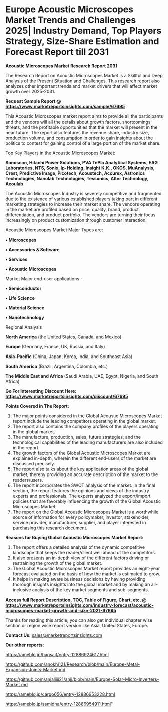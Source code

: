 # Europe Acoustic Microscopes Market Trends and Challenges 2025| Industry Demand, Top Players Strategy, Size-Share Estimation and Forecast Report till 2031

<strong>Acoustic Microscopes Market Research Report 2031</strong>

The Research Report on Acoustic Microscopes Market is a Skillful and Deep Analysis of the Present Situation and Challenges. This research report also analyzes other important trends and market drivers that will affect market growth over 2025-2031.

<strong>Request Sample Report @ <a href=https://www.marketreportsinsights.com/sample/67695>https://www.marketreportsinsights.com/sample/67695</a></strong>

This Acoustic Microscopes market report aims to provide all the participants and the vendors will all the details about growth factors, shortcomings, threats, and the profitable opportunities that the market will present in the near future. The report also features the revenue share, industry size, production volume, and consumption in order to gain insights about the politics to contest for gaining control of a large portion of the market share.

Top Key Players in the Acoustic Microscopes Market:

<strong>Sonoscan, Hitachi Power Solutions, PVA TePla Analytical Systems, EAG Laboratories, NTS, Sonix, Ip-Holding, Insight K.K., OKOS, MuAnalysis, Crest, Predictive Image, Picotech, Acoustech, Accurex, Astronics Technologies, Nanolab Technologies, Tessonics, Alter Technology, Acoulab</strong>

The Acoustic Microscopes Industry is severely competitive and fragmented due to the existence of various established players taking part in different marketing strategies to increase their market share. The vendors operating in the market are profiled based on price, quality, brand, product differentiation, and product portfolio. The vendors are turning their focus increasingly on product customization through customer interaction.

Acoustic Microscopes Market Major Types are:

<strong>• Microscopes

• Accessories & Software

• Services

• Acoustic Microscopes</strong>

Market Major end-user applications :

<strong>• Semiconductor

• Life Science

• Material Science

• Nanotechnology</strong>

Regional Analysis

</u><strong><b>North America</b></strong> (the United States, Canada, and Mexico)

<strong><b>Europe </b></strong>(Germany, France, UK, Russia, and Italy)

<strong><b>Asia-Pacific</b></strong> (China, Japan, Korea, India, and Southeast Asia)

<strong><b>South America</b></strong> (Brazil, Argentina, Colombia, etc.)

<strong><b>The Middle East and Africa</b></strong> (Saudi Arabia, UAE, Egypt, Nigeria, and South Africa)

<strong>Go For Interesting Discount Here: <a href=https://www.marketreportsinsights.com/discount/67695>https://www.marketreportsinsights.com/discount/67695</a></strong>

<strong>Points Covered in The Report:</strong>
<ol>
  <li>The major points considered in the Global Acoustic Microscopes Market report include the leading competitors operating in the global market.</li>
  <li>The report also contains the company profiles of the players operating in the global market.</li>
  <li>The manufacture, production, sales, future strategies, and the technological capabilities of the leading manufacturers are also included in the report.</li>
  <li>The growth factors of the Global Acoustic Microscopes Market are explained in-depth, wherein the different end-users of the market are discussed precisely.</li>
  <li>The report also talks about the key application areas of the global market, thereby providing an accurate description of the market to the readers/users.</li>
  <li>The report incorporates the SWOT analysis of the market. In the final section, the report features the opinions and views of the industry experts and professionals. The experts analyzed the export/import policies that are favorably influencing the growth of the Global Acoustic Microscopes Market.</li>
  <li>The report on the Global Acoustic Microscopes Market is a worthwhile source of information for every policymaker, investor, stakeholder, service provider, manufacturer, supplier, and player interested in purchasing this research document.</li>
</ol>
<strong>Reasons for Buying Global Acoustic Microscopes Market Report:</strong>

<ol>
  <li>The report offers a detailed analysis of the dynamic competitive landscape that keeps the reader/client well ahead of the competitors.</li>
  <li>It also presents an in-depth view of the different factors driving or restraining the growth of the global market.</li>
  <li>The Global Acoustic Microscopes Market report provides an eight-year forecast evaluated on the basis of how the market is estimated to grow.</li>
  <li>It helps in making aware business decisions by having providing thorough insights insights into the global market and by making an all-inclusive analysis of the key market segments and sub-segments.</li>
</ol>
<strong>Access full Report Description, TOC, Table of Figure, Chart, etc. @ <a href=https://www.marketreportsinsights.com/industry-forecast/acoustic-microscopes-market-growth-and-size-2021-67695>https://www.marketreportsinsights.com/industry-forecast/acoustic-microscopes-market-growth-and-size-2021-67695</a></strong>


Thanks for reading this article; you can also get individual chapter wise section or region wise report version like Asia, United States, Europe.

<strong>Contact Us:</strong>
sales@marketreportsinsights.com

<strong>Our other reports:</strong>

<a href=https://ameblo.jp/haqsaif/entry-12886924617.html>https://ameblo.jp/haqsaif/entry-12886924617.html</a>

<a href=https://github.com/anokhi121/Research/blob/main/Europe-Metal-Expansion-Joints-Market.md>https://github.com/anokhi121/Research/blob/main/Europe-Metal-Expansion-Joints-Market.md</a>

<a href=https://github.com/anjaliiii21/anjj/blob/main/Europe-Solar-Micro-Inverters-Market.md>https://github.com/anjaliiii21/anjj/blob/main/Europe-Solar-Micro-Inverters-Market.md</a>

<a href=https://ameblo.jp/cargo656/entry-12886953228.html>https://ameblo.jp/cargo656/entry-12886953228.html</a>

<a href=https://ameblo.jp/samidha/entry-12886954911.html>https://ameblo.jp/samidha/entry-12886954911.html</a>"
